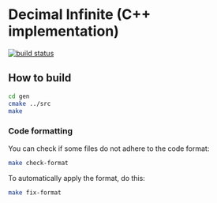 # Decimal Infinite (C++ implementation)

[![build status](https://gitlab.inf.ethz.ch/gfourny/decimalinfinitecpp/badges/master/build.svg)](https://gitlab.inf.ethz.ch/gfourny/decimalinfinitecpp/commits/master)

## How to build
```bash
cd gen
cmake ../src
make
```

### Code formatting
You can check if some files do not adhere to the code format:
```bash
make check-format
```
To automatically apply the format, do this:
```bash
make fix-format
```
